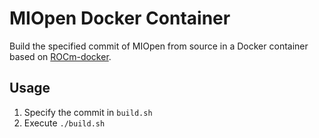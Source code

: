 # MIOpen Docker Container

Build the specified commit of MIOpen from source in a Docker container based on [ROCm-docker](https://github.com/dmikushin/ROCm-docker).

## Usage

1. Specify the commit in `build.sh`
2. Execute `./build.sh`

